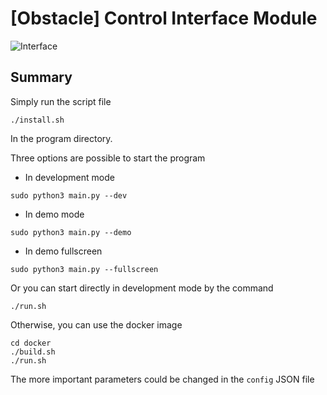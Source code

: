 # [Obstacle] Control Interface Module

![Interface](https://user-images.githubusercontent.com/80487132/217883239-aec3fff5-06af-4fdc-b33b-e7b8296382a5.png)

## Summary

Simply run the script file
```
./install.sh
```
In the program directory.

Three options are possible to start the program
- In development mode
```
sudo python3 main.py --dev
```
- In demo mode
```
sudo python3 main.py --demo
```
- In demo fullscreen
```
sudo python3 main.py --fullscreen
```

Or you can start directly in development mode by the command
```
./run.sh
```

Otherwise, you can use the docker image
```
cd docker
./build.sh
./run.sh
```

The more important parameters could be changed in the ```config``` JSON file
